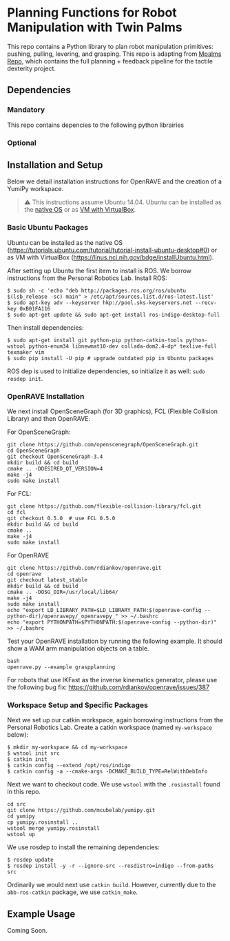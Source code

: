 # Planning Functions for Robot Manipulation with Twin Palms

This repo contains a Python library to plan robot manipulation primitives: pushing, pulling, levering, and grasping. This repo is adapting from [Mpalms Repo](https://github.com/mcubelab/mpalms), which contains the full planning + feedback pipeline for the tactile dexterity project.

## Dependencies

### Mandatory
This repo contains depencies to the following python librairies

### Optional

## Installation and Setup
Below we detail installation instructions for OpenRAVE and the creation of a YumiPy workspace. 

> :warning: This instructions assume Ubuntu 14.04. Ubuntu can be installed as the [native OS](https://tutorials.ubuntu.com/tutorial/tutorial-install-ubuntu-desktop#0) or as [VM with VirtualBox](https://linus.nci.nih.gov/bdge/installUbuntu.html).

### Basic Ubuntu Packages

Ubuntu can be installed as the native OS (https://tutorials.ubuntu.com/tutorial/tutorial-install-ubuntu-desktop#0) or as VM with VirtualBox (https://linus.nci.nih.gov/bdge/installUbuntu.html). 

After setting up Ubuntu the first item to install is ROS. We borrow instructions from the Personal Robotics Lab. Install ROS: 
```
$ sudo sh -c 'echo "deb http://packages.ros.org/ros/ubuntu $(lsb_release -sc) main" > /etc/apt/sources.list.d/ros-latest.list'
$ sudo apt-key adv --keyserver hkp://pool.sks-keyservers.net --recv-key 0xB01FA116
$ sudo apt-get update && sudo apt-get install ros-indigo-desktop-full
```

Then install dependencies: 
```
$ sudo apt-get install git python-pip python-catkin-tools python-wstool python-enum34 libnewmat10-dev collada-dom2.4-dp* texlive-full texmaker vim 
$ sudo pip install -U pip # upgrade outdated pip in Ubuntu packages
```

ROS dep is used to initialize dependencies, so initialize it as well: `sudo rosdep init`. 

### OpenRAVE Installation

We next install OpenSceneGraph (for 3D graphics), FCL (Flexible Collision Library) and then OpenRAVE. 

For OpenSceneGraph: 
```
git clone https://github.com/openscenegraph/OpenSceneGraph.git
cd OpenSceneGraph
git checkout OpenSceneGraph-3.4
mkdir build && cd build
cmake .. -DDESIRED_QT_VERSION=4
make -j4
sudo make install
```

For FCL:
```
git clone https://github.com/flexible-collision-library/fcl.git
cd fcl
git checkout 0.5.0  # use FCL 0.5.0
mkdir build && cd build
cmake ..
make -j4
sudo make install
```

For OpenRAVE
```
git clone https://github.com/rdiankov/openrave.git
cd openrave
git checkout latest_stable
mkdir build && cd build
cmake .. -DOSG_DIR=/usr/local/lib64/
make -j4
sudo make install
echo "export LD_LIBRARY_PATH=$LD_LIBRARY_PATH:$(openrave-config --python-dir)/openravepy/_openravepy_" >> ~/.bashrc
echo "export PYTHONPATH=$PYTHONPATH:$(openrave-config --python-dir)" >> ~/.bashrc
```

Test your OpenRAVE installation by running the following example. It should show a WAM arm manipulation objects on a table. 
```
bash
openrave.py --example graspplanning
```

For robots that use IKFast as the inverse kinematics generator, please use the following bug fix: https://github.com/rdiankov/openrave/issues/387


### Workspace Setup and Specific Packages

Next we set up our catkin workspace, again borrowing instructions from the Personal Robotics Lab. Create a catkin workspace (named `my-workspace` below): 
```
$ mkdir my-workspace && cd my-workspace
$ wstool init src
$ catkin init
$ catkin config --extend /opt/ros/indigo
$ catkin config -a --cmake-args -DCMAKE_BUILD_TYPE=RelWithDebInfo
```

Next we want to checkout code. We use `wstool` with the `.rosinstall` found in this repo. 
```
cd src
git clone https://github.com/mcubelab/yumipy.git
cd yumipy
cp yumipy.rosinstall ..
wstool merge yumipy.rosinstall
wstool up
```

We use rosdep to install the remaining dependencies: 
```
$ rosdep update
$ rosdep install -y -r --ignore-src --rosdistro=indigo --from-paths src
```

Ordinarily we would next use `catkin build`. However, currently due to the `abb-ros-catkin` package, we use `catkin_make`.

## Example Usage 
Coming Soon. 
